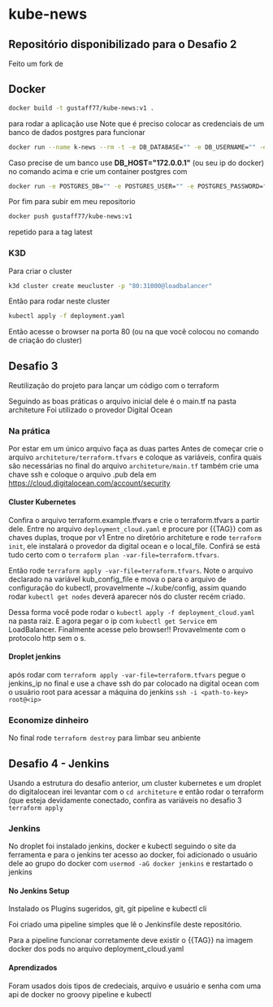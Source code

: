 # kube-news

## Repositório disponibilizado para o Desafio 2
Feito um fork de 

## Docker
```sh
docker build -t gustaff77/kube-news:v1 .
```
para rodar a aplicação use
Note que é preciso colocar as credenciais de um banco de dados postgres para funcionar
```sh
docker run --name k-news --rm -t -e DB_DATABASE="" -e DB_USERNAME="" -e DB_PASSWORD="" -e DB_HOST="" gustaff77/kube-news 
```

Caso precise de um banco use **DB_HOST="172.0.0.1"** (ou seu ip do docker) no comando acima e crie um container postgres com 
```sh
docker run -e POSTGRES_DB="" -e POSTGRES_USER="" -e POSTGRES_PASSWORD="" -e DB_HOST="127.0.0.1" postgres:15.0-alpine 
```

Por fim para subir em meu repositorio
```sh
docker push gustaff77/kube-news:v1
```
repetido para a tag latest


### K3D
Para criar o cluster
```sh
k3d cluster create meucluster -p "80:31000@loadbalancer"
```
Então para rodar neste cluster
```sh
kubectl apply -f deployment.yaml
```
Então acesse o browser na porta 80 (ou na que você colocou no comando de criação do cluster)

## Desafio 3
Reutilização do projeto para lançar um código com o terraform

Seguindo as boas práticas o arquivo inicial dele é o main.tf na pasta architeture
Foi utilizado o provedor Digital Ocean

### Na prática
Por estar em um único arquivo faça as duas partes
Antes de começar crie o arquivo `architeture/terraform.tfvars` e coloque as variáveis, confira quais são necessárias no final do arquivo `architeture/main.tf` também crie uma chave ssh e coloque o arquivo .pub dela em https://cloud.digitalocean.com/account/security

#### Cluster Kubernetes
Confira o arquivo terraform.example.tfvars e crie o terraform.tfvars a partir dele.
Entre no arquivo `deployment_cloud.yaml` e procure por {{TAG}} com as chaves duplas, troque por v1
Entre no diretório architeture e rode `terraform init`, ele instalará o provedor da digital ocean e o local_file. Confirá se está tudo certo com o `terraform plan -var-file=terraform.tfvars`.

Então rode `terraform apply -var-file=terraform.tfvars`.
Note o arquivo declarado na variável kub_config_file  e mova o para o arquivo de configuração do kubectl, provavelmente ~/.kube/config, assim quando rodar `kubectl get nodes` deverá aparecer nós do cluster recém criado.

Dessa forma você pode rodar o `kubectl apply -f deployment_cloud.yaml` na pasta raiz. E agora pegar o ip com `kubectl get Service` em LoadBalancer. Finalmente acesse pelo browser!! Provavelmente com o protocolo http sem o s.

#### Droplet jenkins
após rodar com `terraform apply -var-file=terraform.tfvars` pegue o jenkins_ip no final e use a chave ssh do par colocado na digital ocean com o usuário root para acessar a máquina do jenkins
`ssh -i <path-to-key> root@<ip>`

### Economize dinheiro
No final rode `terraform destroy` para limbar seu anbiente

## Desafio 4 - Jenkins

Usando a estrutura do desafio anterior, um cluster kubernetes e um droplet do digitalocean irei levantar com o `cd architeture` e então rodar o terraform (que esteja devidamente conectado, confira as variáveis no desafio 3 `terraform apply`

### Jenkins
No droplet foi instalado jenkins, docker e kubectl seguindo o site da ferramenta e para o jenkins ter acesso ao docker, foi adicionado o usuário dele ao grupo do docker com `usermod -aG docker jenkins` e restartado o jenkins

#### No Jenkins Setup
Instalado os Plugins sugeridos, git, git pipeline e kubectl cli

Foi criado uma pipeline simples que lê o Jenkinsfile deste repositório.

Para a pipeline funcionar corretamente deve existir o {{TAG}} na imagem docker dos pods no arquivo deployment_cloud.yaml

#### Aprendizados

Foram usados dois tipos de credeciais, arquivo e usuário e senha com uma api de docker no groovy pipeline e kubectl

